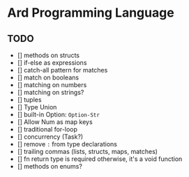 # Ard Programming Language

## TODO

- [] methods on structs
- [] if-else as expressions
- [] catch-all pattern for matches
- [] match on booleans
- [] matching on numbers
- [] matching on strings?
- [] tuples
- [] Type Union
- [] built-in Option: `Option-Str`
- [] Allow Num as map keys
- [] traditional for-loop
- [] concurrency (Task?)
- [] remove `:` from type declarations
- [] trailing commas (lists, structs, maps, matches)
- [] fn return type is required otherwise, it's a void function
- [] methods on enums?

